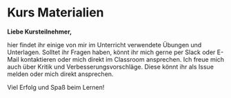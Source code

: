 # Kurs Materialien

**Liebe Kursteilnehmer,**

hier findet ihr einige von mir im Unterricht verwendete Übungen und Unterlagen. Solltet ihr Fragen haben, könnt ihr mich gerne per Slack oder E-Mail kontaktieren oder mich direkt im Classroom ansprechen. Ich freue mich auch über Kritik und Verbesserungsvorschläge. Diese könnt ihr als Issue melden oder mich direkt ansprechen.

Viel Erfolg und Spaß beim Lernen!
